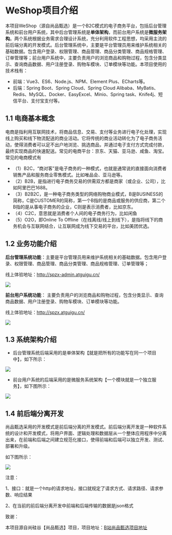 # WeShop项目介绍

​		本项目WeShop（源自尚品甄选）是一个B2C模式的电子商务平台，包括后台管理系统和前台用户系统，其中后台管理系统是**单体架构**，而前台用户系统是**微服务架构**。两个系统根据业务需求合理设计系统，充分利用软件工程思想，均采用主流的前后端分离的开发模式。后台管理系统中，主要是平台管理员用来维护系统相关的基础数据。包含用户登录、权限管理、商品管理、商品分类管理、商品规格管理、订单管理等；前台用户系统中，主要负责用户的浏览商品和购物过程，包含分类显示、查询商品数据、用户注册登录、购物车模块、订单模块等功能。本项目使用的技术栈有：

* 前端：Vue3、ES6、Node.js、NPM、Element Plus、ECharts等。
* 后端：Spring Boot、Spring Cloud、Spring Cloud Alibaba、MyBatis、Redis、MySQL、Docker、EasyExcel、Minio、Spring task、Knife4j、短信平台、支付宝支付等。



## 1.1 电商基本概念

电商是指利用互联网技术，将商品信息、交易、支付等业务进行电子化处理，实现线上购买和线下物流配送的商业活动。它将传统的商业活动转化为了电子商务活动，使得消费者可以足不出户地浏览、挑选商品，并通过电子支付方式完成付款，最终实现商品的快速配送。常见的电商平台：京东、天猫、亚马逊、咸鱼、淘宝。常见的电商模式有

* （1）B2C，“商对客”是电子商务的一种模式，也就是通常说的直接面向消费者销售产品和服务商业零售模式。比如唯品会、亚马逊等。
* （2）B2B，是指进行电子商务交易的供需双方都是商家（或企业、公司），比如阿里巴巴1688。
* （3）B2B2C，是一种电子商务类型的网络购物商业模式，B是BUSINESS的简称，C是CUSTOMER的简称，第一个B指的是商品或服务的供应商，第二个B指的是从事电子商务的企业，C则是表示消费者，比如京东。
* （4）C2C，意思就是消费者个人间的电子商务行为，比如闲鱼
* （5）O2O，即Online To Offline（在线离线/线上到线下），是指将线下的商务机会与互联网结合，让互联网成为线下交易的平台，比如美团优选。

## 1.2 业务功能介绍

**后台管理系统功能**：主要是平台管理员用来维护系统相关的基础数据。包含用户登录、权限管理、商品管理、商品分类管理、商品规格管理、订单管理等；

线上体验地址：http://spzx-admin.atguigu.cn/

![](https://richard-1314734543.cos.ap-nanjing.myqcloud.com/liyuqi/pic/202401191324701.png)



**前台用户系统功能**： 主要负责用户的浏览商品和购物过程，包含分类显示、查询商品数据、用户注册登录、购物车模块、订单模块等功能。

线上体验地址：http://spzx.atguigu.cn/

![](https://richard-1314734543.cos.ap-nanjing.myqcloud.com/liyuqi/pic/202401191309870.png)



## 1.3 系统架构介绍

* 后台管理系统后端采用的是单体架构【就是把所有的功能写在同一个项目中】，如下所示：

![](https://richard-1314734543.cos.ap-nanjing.myqcloud.com/liyuqi/pic/202401191311549.png)



* 前台用户系统的后端采用的是微服务系统架构【一个模块就是一个独立服务】，如下图所示：

![](https://richard-1314734543.cos.ap-nanjing.myqcloud.com/liyuqi/pic/202401191310875.png)



## 1.4 前后端分离开发

尚品甄选采用的开发模式是前后端分离的开发模式。前后端分离开发是一种软件系统的设计和开发模式，将用户界面、逻辑处理和数据层从一个整体应用程序中分离出来，在前端和后端之间建立规范化接口，使得前端和后端可以独立开发、测试、部署和升级。

如下图所示：

![](https://richard-1314734543.cos.ap-nanjing.myqcloud.com/liyuqi/pic/202401191316735.png) 

注意：

1、接口：就是一个http的请求地址，接口就规定了请求方式、请求路径、请求参数、响应结果

2、在当前的前后端分离开发中前端和后端传输的数据是json格式

致谢：

本项目源自尚硅谷【尚品甄选】项目，项目地址：[B站尚品甄选项目地址](https://www.bilibili.com/video/BV1NF411S7DS/?spm_id_from=333.337.search-card.all.click)

